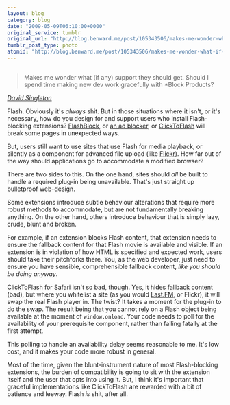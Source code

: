 ```yaml
---
layout: blog
category: blog
date: "2009-05-09T06:10:00+0000"
original_service: tumblr
original_url: "http://blog.benward.me/post/105343506/makes-me-wonder-what-if-any-support-they"
tumblr_post_type: photo
atomid: "http://blog.benward.me/post/105343506/makes-me-wonder-what-if-any-support-they"
---
```

<figure class="photo">
  <img src="http://benward.me/res/tumblr/media/105343506/0.jpg" alt="">
</figure>

> Makes me wonder what (if any) support they should get. Should I spend time making new dev work gracefully with *Block Products?

<cite class='vcard'><a class='fn url' href='https://twitter.com/dsingleton/status/1738924306'>David Singleton</a></cite>

Flash. Obviously it's _always_ shit. But in those situations where it isn't, or it's necessary, how do you design for and support users who install Flash-blocking extensions? [FlashBlock](https://addons.mozilla.org/en-US/firefox/addon/433), or [an ad blocker](https://addons.mozilla.org/en-US/firefox/search?q=adblock&cat=all), or [ClickToFlash](http://github.com/rentzsch/clicktoflash/tree/master) will break some pages in unexpected ways.

But, users still want to use sites that use Flash for media playback, or silently as a component for advanced file upload (like [Flickr](http://flickr.com/upload)). How far out of the way should applications go to accommodate a modified browser?

There are two sides to this. On the one hand, sites should _all_ be built to handle a required plug-in being unavailable. That's just straight up bulletproof web-design. 

Some extensions introduce subtle behaviour alterations that require more robust methods to accommodate, but are not fundamentally breaking anything. On the other hand, others introduce behaviour that is simply lazy, crude, blunt and broken.

For example, if an extension blocks Flash content, that extension needs to ensure the fallback content for that Flash movie is available and visible. If an extension is in violation of how HTML is specified and expected work, users should take their pitchforks there. You, as the web developer, just need to ensure you have sensible, comprehensible fallback content, _like you should be doing anyway_.

ClickToFlash for Safari isn't so bad, though. Yes, it hides fallback content (bad), but where you whitelist a site (as you would [Last.FM](http://last.fm), or Flickr), it will swap the real Flash player in. The twist? It takes a moment for the plug-in to do the swap. The result being that you cannot rely on a Flash object being available at the moment of `window.onload`. Your code needs to poll for the availability of your prerequisite component, rather than failing fatally at the first attempt. 

This polling to handle an availability delay seems reasonable to me. It's low cost, and it makes your code more robust in general.

Most of the time, given the blunt-instrument nature of most Flash-blocking extensions, the burden of compatibility is going to sit with the extension itself and the user that opts into using it. But, I think it's important that graceful implementations like ClickToFlash are rewarded with a bit of patience and leeway. Flash _is_ shit, after all.